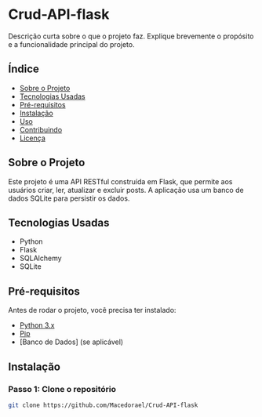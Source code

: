 # Crud-API-flask

Descrição curta sobre o que o projeto faz. Explique brevemente o propósito e a funcionalidade principal do projeto.

## Índice

- [Sobre o Projeto](#sobre-o-projeto)
- [Tecnologias Usadas](#tecnologias-usadas)
- [Pré-requisitos](#pré-requisitos)
- [Instalação](#instalação)
- [Uso](#uso)
- [Contribuindo](#contribuindo)
- [Licença](#licença)

## Sobre o Projeto

Este projeto é uma API RESTful construída em Flask, que permite aos usuários criar, ler, atualizar e excluir posts. A aplicação usa um banco de dados SQLite para persistir os dados.

## Tecnologias Usadas

- Python
- Flask
- SQLAlchemy
- SQLite

## Pré-requisitos

Antes de rodar o projeto, você precisa ter instalado:

- [Python 3.x](https://www.python.org/downloads/)
- [Pip](https://pip.pypa.io/en/stable/)
- [Banco de Dados] (se aplicável)

## Instalação

### Passo 1: Clone o repositório

```bash
git clone https://github.com/Macedorael/Crud-API-flask

